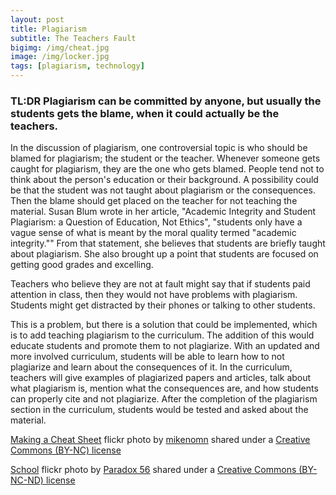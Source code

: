 ```yaml
---
layout: post
title: Plagiarism
subtitle: The Teachers Fault
bigimg: /img/cheat.jpg
image: /img/locker.jpg
tags: [plagiarism, technology]
---
```


### TL:DR Plagiarism can be committed by anyone, but usually the students gets the blame, when it could actually be the teachers.


In the discussion of plagiarism, one controversial topic is who should be blamed for plagiarism; the student or the teacher. Whenever someone gets caught for plagiarism, they are the one who gets blamed. People tend not to think about the person's education or their background. A possibility could be that the student was not taught about plagiarism or the consequences. Then the blame should get placed on the teacher for not teaching the material. Susan Blum wrote in her article, "Academic Integrity and Student Plagiarism: a Question of Education, Not Ethics", "students only have a vague sense of what is meant by the moral quality termed "academic integrity."" From that statement, she believes that students are briefly taught about plagiarism. She also brought up a point that students are focused on getting good grades and excelling.

Teachers who believe they are not at fault might say that if students paid attention in class, then they would not have problems with plagiarism. Students might get distracted by their phones or talking to other students. 

This is a problem, but there is a solution that could be implemented, which is to add teaching plagiarism to the curriculum. The addition of this would educate students and promote them to not plagiarize. With an updated and more involved curriculum, students will be able to learn how to not plagiarize and learn about the consequences of it. In the curriculum, teachers will give examples of plagiarized papers and articles, talk about what plagiarism is, mention what the consequences are, and how students can properly cite and not plagiarize. After the completion of the plagiarism section in the curriculum, students would be tested and asked about the material.






<a title="Making a Cheat Sheet" href="https://flickr.com/photos/mikenomn/1780586001">Making a Cheat Sheet</a> flickr photo by <a href="https://flickr.com/people/mikenomn">mikenomn</a> shared under a <a href="https://creativecommons.org/licenses/by-nc/2.0/">Creative Commons (BY-NC) license</a> </small>

<a title="School" href="https://flickr.com/photos/mvrckcoast/3079331805">School</a> flickr photo by <a href="https://flickr.com/people/mvrckcoast">Paradox 56</a> shared under a <a href="https://creativecommons.org/licenses/by-nc-nd/2.0/">Creative Commons (BY-NC-ND) license</a> </small>
